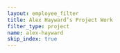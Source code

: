 ```yaml
---
layout: employee_filter
title: Alex Hayward’s Project Work
filter_type: project
name: alex-hayward
skip_index: true
---
```

